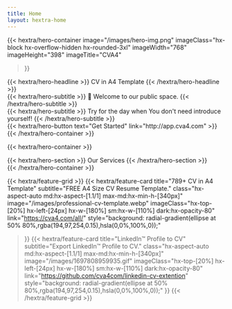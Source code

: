 ```yaml
---
title: Home
layout: hextra-home
---
```


{{< hextra/hero-container
  image="/images/hero-img.png"
  imageClass="hx-block hx-overflow-hidden hx-rounded-3xl"
  imageWidth="768" imageHeight="398"
  imageTitle="CVA4"
>}}
<div class="hx-mt-12 hx-mb-6">
{{< hextra/hero-headline >}}
  CV in A4 Template
{{< /hextra/hero-headline >}}
</div>

<div class="hx-mt-6 hx-mb-6">
{{< hextra/hero-subtitle >}}
  👋 Welcome to our public space.
{{< /hextra/hero-subtitle >}}
</div>

<div class="hx-mt-6 hx-mb-6">
{{< hextra/hero-subtitle >}}
  Try for the day
  when You don't need introduce yourself!
{{< /hextra/hero-subtitle >}}
</div>

<div class="hx-mt-6 hx-mb-6">
{{< hextra/hero-button text="Get Started" link="http://app.cva4.com" >}}
</div>
{{< /hextra/hero-container >}}

{{< hextra/hero-container >}}
<div class="hx-mt-6 hx-mb-6">
{{< hextra/hero-section >}}
  Our Services
{{< /hextra/hero-section >}}
</div>
{{< /hextra/hero-container >}}

{{< hextra/feature-grid >}}
  {{< hextra/feature-card
    title="789+ CV in A4 Template"
    subtitle="FREE A4 Size CV Resume Template."
    class="hx-aspect-auto md:hx-aspect-[1.1/1] max-md:hx-min-h-[340px]"
    image="/images/professional-cv-template.webp"
    imageClass="hx-top-[20%] hx-left-[24px] hx-w-[180%] sm:hx-w-[110%] dark:hx-opacity-80"
    link="https://cva4.com/all/"
    style="background: radial-gradient(ellipse at 50% 80%,rgba(194,97,254,0.15),hsla(0,0%,100%,0));"
  >}}
  {{< hextra/feature-card
    title="LinkedIn™ Profile to CV"
    subtitle="Export LinkedIn™ Profile to CV."
    class="hx-aspect-auto md:hx-aspect-[1.1/1] max-md:hx-min-h-[340px]"
    image="/images/1697808959935.gif"
    imageClass="hx-top-[20%] hx-left-[24px] hx-w-[180%] sm:hx-w-[110%] dark:hx-opacity-80"
    link="https://github.com/cva4com/linkedin-cv-extention"
    style="background: radial-gradient(ellipse at 50% 80%,rgba(194,97,254,0.15),hsla(0,0%,100%,0));"
  >}}
{{< /hextra/feature-grid >}}